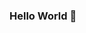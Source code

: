 ### Hello World 👋

<!--
**calderom/calderom** is a ✨ _special_ ✨ repository because its `README.md` (this file) appears on your GitHub profile.
![image](https://user-images.githubusercontent.com/45490399/131006583-67ceeb9b-ecd6-4867-a4be-7a58cbd447e5.png)

- 🔭 I’m finishing my PhD thesis
- 🌱 I’m learning/interested in sustainable word, aquatic ecosystems, regenerative agriculture, climate change
- 😄 Pronouns: She/Her

